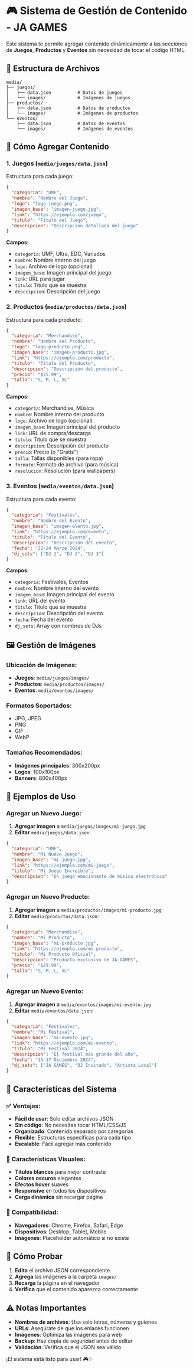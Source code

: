 # 🎮 Sistema de Gestión de Contenido - JA GAMES

Este sistema te permite agregar contenido dinámicamente a las secciones de **Juegos**, **Productos** y **Eventos** sin necesidad de tocar el código HTML.

## 📁 Estructura de Archivos

```
media/
├── juegos/
│   ├── data.json          # Datos de juegos
│   └── images/            # Imágenes de juegos
├── productos/
│   ├── data.json          # Datos de productos
│   └── images/            # Imágenes de productos
└── eventos/
    ├── data.json          # Datos de eventos
    └── images/            # Imágenes de eventos
```

## 🎯 Cómo Agregar Contenido

### 1. **Juegos** (`media/juegos/data.json`)

Estructura para cada juego:
```json
{
  "categoria": "UMF",
  "nombre": "Nombre del Juego",
  "logo": "logo-juego.png",
  "imagen_base": "imagen-juego.jpg",
  "link": "https://ejemplo.com/juego",
  "titulo": "Título del Juego",
  "descripcion": "Descripción detallada del juego"
}
```

**Campos:**
- `categoria`: UMF, Ultra, EDC, Variados
- `nombre`: Nombre interno del juego
- `logo`: Archivo de logo (opcional)
- `imagen_base`: Imagen principal del juego
- `link`: URL para jugar
- `titulo`: Título que se muestra
- `descripcion`: Descripción del juego

### 2. **Productos** (`media/productos/data.json`)

Estructura para cada producto:
```json
{
  "categoria": "Merchandise",
  "nombre": "Nombre del Producto",
  "logo": "logo-producto.png",
  "imagen_base": "imagen-producto.jpg",
  "link": "https://ejemplo.com/producto",
  "titulo": "Título del Producto",
  "descripcion": "Descripción del producto",
  "precio": "$25.99",
  "talla": "S, M, L, XL"
}
```

**Campos:**
- `categoria`: Merchandise, Música
- `nombre`: Nombre interno del producto
- `logo`: Archivo de logo (opcional)
- `imagen_base`: Imagen principal del producto
- `link`: URL de compra/descarga
- `titulo`: Título que se muestra
- `descripcion`: Descripción del producto
- `precio`: Precio (o "Gratis")
- `talla`: Tallas disponibles (para ropa)
- `formato`: Formato de archivo (para música)
- `resolucion`: Resolución (para wallpapers)

### 3. **Eventos** (`media/eventos/data.json`)

Estructura para cada evento:
```json
{
  "categoria": "Festivales",
  "nombre": "Nombre del Evento",
  "imagen_base": "imagen-evento.jpg",
  "link": "https://ejemplo.com/evento",
  "titulo": "Título del Evento",
  "descripcion": "Descripción del evento",
  "fecha": "22-24 Marzo 2024",
  "dj_sets": ["DJ 1", "DJ 2", "DJ 3"]
}
```

**Campos:**
- `categoria`: Festivales, Eventos
- `nombre`: Nombre interno del evento
- `imagen_base`: Imagen principal del evento
- `link`: URL del evento
- `titulo`: Título que se muestra
- `descripcion`: Descripción del evento
- `fecha`: Fecha del evento
- `dj_sets`: Array con nombres de DJs

## 🖼️ Gestión de Imágenes

### Ubicación de Imágenes:
- **Juegos**: `media/juegos/images/`
- **Productos**: `media/productos/images/`
- **Eventos**: `media/eventos/images/`

### Formatos Soportados:
- JPG, JPEG
- PNG
- GIF
- WebP

### Tamaños Recomendados:
- **Imágenes principales**: 300x200px
- **Logos**: 100x100px
- **Banners**: 800x400px

## 📝 Ejemplos de Uso

### Agregar un Nuevo Juego:

1. **Agregar imagen** a `media/juegos/images/mi-juego.jpg`
2. **Editar** `media/juegos/data.json`:
```json
{
  "categoria": "UMF",
  "nombre": "Mi Nuevo Juego",
  "imagen_base": "mi-juego.jpg",
  "link": "https://ejemplo.com/mi-juego",
  "titulo": "Mi Juego Increíble",
  "descripcion": "Un juego emocionante de música electrónica"
}
```

### Agregar un Nuevo Producto:

1. **Agregar imagen** a `media/productos/images/mi-producto.jpg`
2. **Editar** `media/productos/data.json`:
```json
{
  "categoria": "Merchandise",
  "nombre": "Mi Producto",
  "imagen_base": "mi-producto.jpg",
  "link": "https://ejemplo.com/mi-producto",
  "titulo": "Mi Producto Oficial",
  "descripcion": "Producto exclusivo de JA GAMES",
  "precio": "$29.99",
  "talla": "S, M, L, XL"
}
```

### Agregar un Nuevo Evento:

1. **Agregar imagen** a `media/eventos/images/mi-evento.jpg`
2. **Editar** `media/eventos/data.json`:
```json
{
  "categoria": "Festivales",
  "nombre": "Mi Festival",
  "imagen_base": "mi-evento.jpg",
  "link": "https://ejemplo.com/mi-evento",
  "titulo": "Mi Festival 2024",
  "descripcion": "El festival más grande del año",
  "fecha": "15-17 Diciembre 2024",
  "dj_sets": ["JA GAMES", "DJ Invitado", "Artista Local"]
}
```

## 🔧 Características del Sistema

### ✅ **Ventajas:**
- **Fácil de usar**: Solo editar archivos JSON
- **Sin código**: No necesitas tocar HTML/CSS/JS
- **Organizado**: Contenido separado por categorías
- **Flexible**: Estructuras específicas para cada tipo
- **Escalable**: Fácil agregar más contenido

### 🎨 **Características Visuales:**
- **Títulos blancos** para mejor contraste
- **Colores oscuros** elegantes
- **Efectos hover** suaves
- **Responsive** en todos los dispositivos
- **Carga dinámica** sin recargar página

### 📱 **Compatibilidad:**
- **Navegadores**: Chrome, Firefox, Safari, Edge
- **Dispositivos**: Desktop, Tablet, Mobile
- **Imágenes**: Placeholder automático si no existe

## 🚀 Cómo Probar

1. **Edita** el archivo JSON correspondiente
2. **Agrega** las imágenes a la carpeta `images/`
3. **Recarga** la página en el navegador
4. **Verifica** que el contenido aparezca correctamente

## ⚠️ Notas Importantes

- **Nombres de archivos**: Usa solo letras, números y guiones
- **URLs**: Asegúrate de que los enlaces funcionen
- **Imágenes**: Optimiza las imágenes para web
- **Backup**: Haz copia de seguridad antes de editar
- **Validación**: Verifica que el JSON sea válido

¡El sistema está listo para usar! 🎮✨
